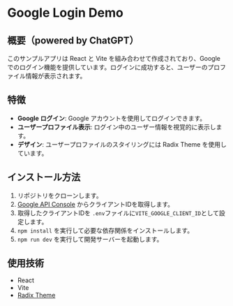 # Google Login Demo
## 概要（powered by ChatGPT）
このサンプルアプリは React と Vite を組み合わせて作成されており、Google でのログイン機能を提供しています。ログインに成功すると、ユーザーのプロファイル情報が表示されます。

## 特徴
- **Google ログイン**: Google アカウントを使用してログインできます。
- **ユーザープロファイル表示**: ログイン中のユーザー情報を視覚的に表示します。
- **デザイン**: ユーザープロファイルのスタイリングには Radix Theme を使用しています。

## インストール方法
1. リポジトリをクローンします。
1. [Google API Console](https://developers.google.com/identity/gsi/web/guides/get-google-api-clientid?hl=ja#get_your_google_api_client_id) からクライアントIDを取得します。
1. 取得したクライアントIDを `.env`ファイルに`VITE_GOOGLE_CLIENT_ID`として設定します。
1. `npm install` を実行して必要な依存関係をインストールします。
1. `npm run dev` を実行して開発サーバーを起動します。

## 使用技術
- React
- Vite
- [Radix Theme](https://www.radix-ui.com/)
